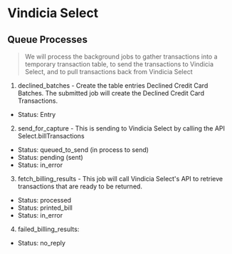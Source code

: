 # Vindicia Select

## Queue Processes
> We will process the background jobs to gather transactions into a temporary transaction table, to send the transactions to Vindicia Select, and to pull transactions back from Vindicia Select
1. declined_batches - Create the table entries Declined Credit Card Batches. The submitted job will create the Declined Credit Card Transactions.
* Status: Entry
2. send_for_capture - This is sending to Vindicia Select by calling the API Select.billTransactions
* Status: queued_to_send (in process to send)
* Status: pending (sent)
* Status: in_error
3. fetch_billing_results - This job will call Vindicia Select's API to retrieve transactions that are ready to be returned.
* Status: processed
* Status: printed_bill
* Status: in_error
4. failed_billing_results:
* Status: no_reply
